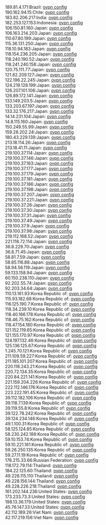 189.81.4.171:Brazil: [ovpn config](vpn/189_81_4_171.ovpn)  
190.162.94.15:Chile: [ovpn config](vpn/190_162_94_15.ovpn)  
183.82.206.217:India: [ovpn config](vpn/183_82_206_217.ovpn)  
182.253.127.153:Indonesia: [ovpn config](vpn/182_253_127_153.ovpn)  
106.150.81.160:Japan: [ovpn config](vpn/106_150_81_160.ovpn)  
106.163.214.203:Japan: [ovpn config](vpn/106_163_214_203.ovpn)  
110.67.80.199:Japan: [ovpn config](vpn/110_67_80_199.ovpn)  
115.36.131.250:Japan: [ovpn config](vpn/115_36_131_250.ovpn)  
118.10.94.183:Japan: [ovpn config](vpn/118_10_94_183.ovpn)  
118.154.236.205:Japan: [ovpn config](vpn/118_154_236_205.ovpn)  
118.240.190.52:Japan: [ovpn config](vpn/118_240_190_52.ovpn)  
118.241.240.158:Japan: [ovpn config](vpn/118_241_240_158.ovpn)  
120.75.111.77:Japan: [ovpn config](vpn/120_75_111_77.ovpn)  
121.82.209.127:Japan: [ovpn config](vpn/121_82_209_127.ovpn)  
122.196.22.245:Japan: [ovpn config](vpn/122_196_22_245.ovpn)  
124.219.128.199:Japan: [ovpn config](vpn/124_219_128_199.ovpn)  
126.207.101.106:Japan: [ovpn config](vpn/126_207_101_106.ovpn)  
126.89.172.141:Japan: [ovpn config](vpn/126_89_172_141.ovpn)  
133.149.203.5:Japan: [ovpn config](vpn/133_149_203_5.ovpn)  
133.203.67.197:Japan: [ovpn config](vpn/133_203_67_197.ovpn)  
133.32.176.217:Japan: [ovpn config](vpn/133_32_176_217.ovpn)  
14.14.231.104:Japan: [ovpn config](vpn/14_14_231_104.ovpn)  
14.8.115.160:Japan: [ovpn config](vpn/14_8_115_160.ovpn)  
150.249.55.99:Japan: [ovpn config](vpn/150_249_55_99.ovpn)  
159.28.202.24:Japan: [ovpn config](vpn/159_28_202_24.ovpn)  
180.43.229.139:Japan: [ovpn config](vpn/180_43_229_139.ovpn)  
213.18.114.26:Japan: [ovpn config](vpn/213_18_114_26.ovpn)  
213.18.41.11:Japan: [ovpn config](vpn/213_18_41_11.ovpn)  
219.100.37.114:Japan: [ovpn config](vpn/219_100_37_114.ovpn)  
219.100.37.146:Japan: [ovpn config](vpn/219_100_37_146.ovpn)  
219.100.37.163:Japan: [ovpn config](vpn/219_100_37_163.ovpn)  
219.100.37.177:Japan: [ovpn config](vpn/219_100_37_177.ovpn)  
219.100.37.179:Japan: [ovpn config](vpn/219_100_37_179.ovpn)  
219.100.37.181:Japan: [ovpn config](vpn/219_100_37_181.ovpn)  
219.100.37.186:Japan: [ovpn config](vpn/219_100_37_186.ovpn)  
219.100.37.198:Japan: [ovpn config](vpn/219_100_37_198.ovpn)  
219.100.37.207:Japan: [ovpn config](vpn/219_100_37_207.ovpn)  
219.100.37.221:Japan: [ovpn config](vpn/219_100_37_221.ovpn)  
219.100.37.26:Japan: [ovpn config](vpn/219_100_37_26.ovpn)  
219.100.37.30:Japan: [ovpn config](vpn/219_100_37_30.ovpn)  
219.100.37.31:Japan: [ovpn config](vpn/219_100_37_31.ovpn)  
219.100.37.49:Japan: [ovpn config](vpn/219_100_37_49.ovpn)  
219.100.37.9:Japan: [ovpn config](vpn/219_100_37_9.ovpn)  
219.100.37.98:Japan: [ovpn config](vpn/219_100_37_98.ovpn)  
219.112.168.52:Japan: [ovpn config](vpn/219_112_168_52.ovpn)  
221.118.72.114:Japan: [ovpn config](vpn/221_118_72_114.ovpn)  
36.8.229.70:Japan: [ovpn config](vpn/36_8_229_70.ovpn)  
36.8.71.45:Japan: [ovpn config](vpn/36_8_71_45.ovpn)  
58.81.7.59:Japan: [ovpn config](vpn/58_81_7_59.ovpn)  
58.85.116.88:Japan: [ovpn config](vpn/58_85_116_88.ovpn)  
58.94.56.119:Japan: [ovpn config](vpn/58_94_56_119.ovpn)  
59.133.158.94:Japan: [ovpn config](vpn/59_133_158_94.ovpn)  
60.150.238.110:Japan: [ovpn config](vpn/60_150_238_110.ovpn)  
92.202.55.74:Japan: [ovpn config](vpn/92_202_55_74.ovpn)  
92.203.34.64:Japan: [ovpn config](vpn/92_203_34_64.ovpn)  
110.13.161.93:Korea Republic of: [ovpn config](vpn/110_13_161_93.ovpn)  
115.93.182.68:Korea Republic of: [ovpn config](vpn/115_93_182_68.ovpn)  
116.125.190.7:Korea Republic of: [ovpn config](vpn/116_125_190_7.ovpn)  
118.34.239.10:Korea Republic of: [ovpn config](vpn/118_34_239_10.ovpn)  
118.40.166.178:Korea Republic of: [ovpn config](vpn/118_40_166_178.ovpn)  
118.46.75.162:Korea Republic of: [ovpn config](vpn/118_46_75_162.ovpn)  
118.47.154.180:Korea Republic of: [ovpn config](vpn/118_47_154_180.ovpn)  
121.152.119.65:Korea Republic of: [ovpn config](vpn/121_152_119_65.ovpn)  
121.155.170.97:Korea Republic of: [ovpn config](vpn/121_155_170_97.ovpn)  
124.197.132.46:Korea Republic of: [ovpn config](vpn/124_197_132_46.ovpn)  
125.136.125.67:Korea Republic of: [ovpn config](vpn/125_136_125_67.ovpn)  
1.245.70.121:Korea Republic of: [ovpn config](vpn/1_245_70_121.ovpn)  
211.109.59.227:Korea Republic of: [ovpn config](vpn/211_109_59_227.ovpn)  
211.185.101.207:Korea Republic of: [ovpn config](vpn/211_185_101_207.ovpn)  
220.118.243.21:Korea Republic of: [ovpn config](vpn/220_118_243_21.ovpn)  
220.72.134.35:Korea Republic of: [ovpn config](vpn/220_72_134_35.ovpn)  
220.84.221.141:Korea Republic of: [ovpn config](vpn/220_84_221_141.ovpn)  
221.159.204.226:Korea Republic of: [ovpn config](vpn/221_159_204_226.ovpn)  
222.112.146.176:Korea Republic of: [ovpn config](vpn/222_112_146_176.ovpn)  
223.222.191.45:Korea Republic of: [ovpn config](vpn/223_222_191_45.ovpn)  
39.112.182.106:Korea Republic of: [ovpn config](vpn/39_112_182_106.ovpn)  
39.118.7.139:Korea Republic of: [ovpn config](vpn/39_118_7_139.ovpn)  
39.119.55.8:Korea Republic of: [ovpn config](vpn/39_119_55_8.ovpn)  
39.122.78.242:Korea Republic of: [ovpn config](vpn/39_122_78_242.ovpn)  
39.124.234.146:Korea Republic of: [ovpn config](vpn/39_124_234_146.ovpn)  
49.1.100.31:Korea Republic of: [ovpn config](vpn/49_1_100_31.ovpn)  
58.125.124.85:Korea Republic of: [ovpn config](vpn/58_125_124_85.ovpn)  
58.230.242.188:Korea Republic of: [ovpn config](vpn/58_230_242_188.ovpn)  
59.10.153.74:Korea Republic of: [ovpn config](vpn/59_10_153_74.ovpn)  
59.10.221.161:Korea Republic of: [ovpn config](vpn/59_10_221_161.ovpn)  
59.26.250.135:Korea Republic of: [ovpn config](vpn/59_26_250_135.ovpn)  
59.27.11.19:Korea Republic of: [ovpn config](vpn/59_27_11_19.ovpn)  
176.215.33.66:Russian Federation: [ovpn config](vpn/176_215_33_66.ovpn)  
118.172.79.114:Thailand: [ovpn config](vpn/118_172_79_114.ovpn)  
184.22.125.60:Thailand: [ovpn config](vpn/184_22_125_60.ovpn)  
49.228.115.110:Thailand: [ovpn config](vpn/49_228_115_110.ovpn)  
49.228.156.144:Thailand: [ovpn config](vpn/49_228_156_144.ovpn)  
49.228.226.218:Thailand: [ovpn config](vpn/49_228_226_218.ovpn)  
161.202.144.236:United States: [ovpn config](vpn/161_202_144_236.ovpn)  
173.233.73.3:United States: [ovpn config](vpn/173_233_73_3.ovpn)  
198.13.36.179:United States: [ovpn config](vpn/198_13_36_179.ovpn)  
45.76.147.33:United States: [ovpn config](vpn/45_76_147_33.ovpn)  
42.112.189.26:Viet Nam: [ovpn config](vpn/42_112_189_26.ovpn)  
42.117.219.156:Viet Nam: [ovpn config](vpn/42_117_219_156.ovpn)  
